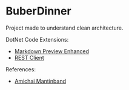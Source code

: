 # BuberDinner

Project made to understand clean architecture.

DotNet Code Extensions:
- [Markdown Preview Enhanced](https://marketplace.visualstudio.com/items?itemName=shd101wyy.markdown-preview-enhanced)
- [REST Client](https://marketplace.visualstudio.com/items?itemName=humao.rest-client)

References:
- [Amichai Mantinband](https://www.youtube.com/c/AmichaiMantinband)
